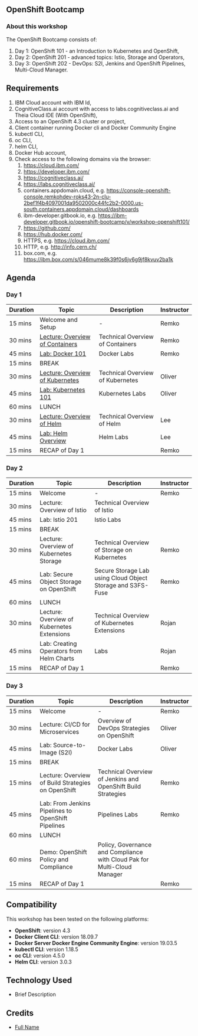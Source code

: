 ## OpenShift Bootcamp

### About this workshop

The OpenShift Bootcamp consists of:

1. Day 1: OpenShift 101 - an Introduction to Kubernetes and OpenShift,
2. Day 2: OpenShift 201 - advanced topics: Istio, Storage and Operators,
3. Day 3: OpenShift 202 - DevOps: S2I, Jenkins and OpenShift Pipelines, Multi-Cloud Manager.

## Requirements

1. IBM Cloud account with IBM Id,
2. CognitiveClass.ai account with access to labs.cognitiveclass.ai and Theia Cloud IDE (With OpenShift),
3. Access to an OpenShift 4.3 cluster or project,
4. Client container running Docker cli and Docker Community Engine
5. kubectl CLI,
6. oc CLI,
7. helm CLI,
8. Docker Hub account,
9. Check access to the following domains via the browser:
    1. https://cloud.ibm.com/
    2. https://developer.ibm.com/
    3. https://cognitiveclass.ai/
    4. https://labs.cognitiveclass.ai/
    5. containers.appdomain.cloud, e.g. https://console-openshift-console.remkohdev-roks43-2n-clu-2bef1f4b4097001da9502000c44fc2b2-0000.us-south.containers.appdomain.cloud/dashboards
    6. ibm-developer.gitbook.io, e.g. https://ibm-developer.gitbook.io/openshift-bootcamp/v/workshop-openshift101/
    7. https://github.com/
    8. https://hub.docker.com/
    9. HTTPS, e.g. https://cloud.ibm.com/
    10. HTTP, e.g. http://info.cern.ch/
    11. box.com, e.g. https://ibm.box.com/s/046mume8k39f0s6jv6g9jf8kvuv2ba1k

## Agenda

###  Day 1

| Duration | Topic | Description | Instructor |
| - | - | - | - |
| 15 mins | Welcome and Setup | - | Remko |
| 30 mins | [Lecture: Overview of Containers](https://github.com/remkohdev/openshift-bootcamp/blob/workshop-openshift101/data/pdfs/01%20-%20Overview%20of%20Containers.pdf) | Technical Overview of Containers | Remko |
| 45 mins | [Lab: Docker 101](generatedContent/docker101/README.md) | Docker Labs | Remko |
| 15 mins | BREAK | | |
| 30 mins | [Lecture: Overview of Kubernetes](https://github.com/remkohdev/openshift-bootcamp/blob/workshop-openshift101/data/pdfs/02%20-%20Overview%20of%20Kubernetes.pdf) | Technical Overview of Kubernetes | Oliver |
| 45 mins | [Lab: Kubernetes 101](generatedContent/kube101/README.md) | Kubernetes Labs | Oliver |
| 60 mins | LUNCH | | |
| 30 mins | [Lecture: Overview of Helm](https://github.com/remkohdev/openshift-bootcamp/blob/workshop-openshift101/data/pdfs/03%20-%20Overview%20of%20Helm.pdf) | Technical Overview of Helm | Lee |
| 45 mins | [Lab: Helm Overview ](generatedContent/helm101/README.md) | Helm Labs | Lee |
| 15 mins | RECAP of Day 1 | | Remko |

###  Day 2

| Duration | Topic | Description | Instructor |
| - | - | - | - |
| 15 mins | Welcome | - | Remko |
| 30 mins | Lecture: Overview of Istio | Technical Overview of Istio | |
| 45 mins | Lab: Istio 201 | Istio Labs | |
| 15 mins | BREAK | | |
| 30 mins | Lecture: Overview of Kubernetes Storage | Technical Overview of Storage on Kubernetes | Remko |
| 45 mins | Lab: Secure Object Storage on OpenShift | Secure Storage Lab using Cloud Object Storage and S3FS-Fuse | Remko |
| 60 mins | LUNCH | | |
| 30 mins | Lecture: Overview of Kubernetes Extensions | Technical Overview of Kubernetes Extensions | Rojan |
| 45 mins | Lab: Creating Operators from Helm Charts |  Labs | Rojan |
| 15 mins | RECAP of Day 1 | | Remko |

###  Day 3

| Duration | Topic | Description | Instructor |
| - | - | - | - |
| 15 mins | Welcome | - | Remko |
| 30 mins | Lecture: CI/CD for Microservices | Overview of DevOps Strategies on OpenShift | Oliver |
| 45 mins | Lab: Source-to-Image (S2I) | Docker Labs | Oliver |
| 15 mins | BREAK | | |
| 15 mins | Lecture: Overview of Build Strategies on OpenShift | Technical Overview of Jenkins and OpenShift Build Strategies | Remko |
| 45 mins | Lab: From Jenkins Pipelines to OpenShift Pipelines | Pipelines Labs | Remko |
| 60 mins | LUNCH | | |
| 60 mins | Demo: OpenShift Policy and Compliance | Policy, Governance and Compliance with Cloud Pak for Multi-Cloud Manager | |
| 15 mins | RECAP of Day 1 | | Remko |

## Compatibility

This workshop has been tested on the following platforms:

* **OpenShift**: version 4.3
* **Docker Client CLI**: version 18.09.7
* **Docker Server Docker Engine Community Engine**: version 19.03.5
* **kubectl CLI**: version 1.18.5
* **oc CLI**: version 4.5.0
* **Helm CLI**: version 3.0.3

## Technology Used

* Brief Description

## Credits

* [Full Name](https://github.com/githubid)

